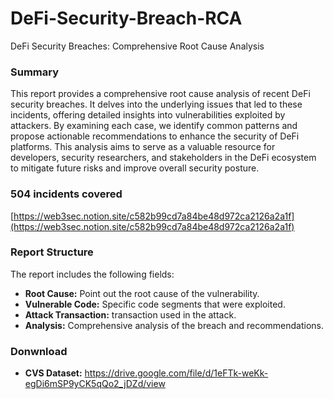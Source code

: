# DeFi-Security-Breach-RCA
DeFi Security Breaches: Comprehensive Root Cause Analysis

### Summary
This report provides a comprehensive root cause analysis of recent DeFi security breaches. It delves into the underlying issues that led to these incidents, offering detailed insights into vulnerabilities exploited by attackers. By examining each case, we identify common patterns and propose actionable recommendations to enhance the security of DeFi platforms. This analysis aims to serve as a valuable resource for developers, security researchers, and stakeholders in the DeFi ecosystem to mitigate future risks and improve overall security posture.

### 504 incidents covered
[https://web3sec.notion.site/c582b99cd7a84be48d972ca2126a2a1f](https://web3sec.notion.site/c582b99cd7a84be48d972ca2126a2a1f)

### Report Structure

The report includes the following fields:

- **Root Cause:** Point out the root cause of the vulnerability.
- **Vulnerable Code:** Specific code segments that were exploited.
- **Attack Transaction:** transaction used in the attack.
- **Analysis:** Comprehensive analysis of the breach and recommendations.

### Donwnload
- **CVS Dataset:** https://drive.google.com/file/d/1eFTk-weKk-egDi6mSP9yCK5qQo2_jDZd/view
